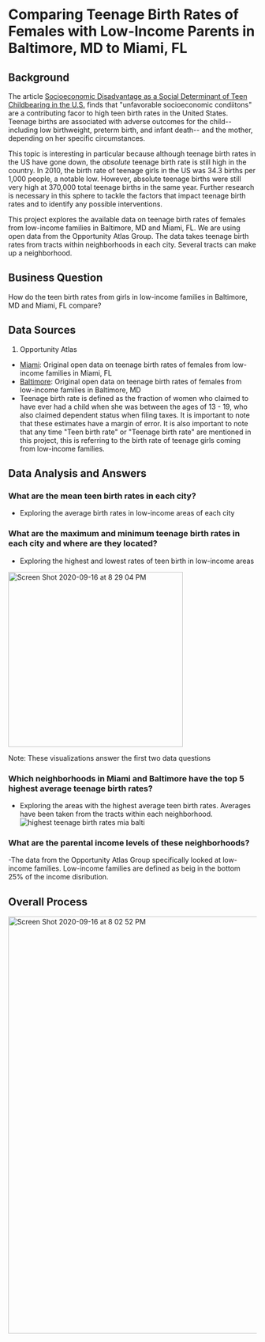 # Comparing Teenage Birth Rates of Females with Low-Income Parents in Baltimore, MD to Miami, FL
## Background
  The article [Socioeconomic Disadvantage as a Social Determinant of Teen Childbearing in the U.S.](https://www.ncbi.nlm.nih.gov/pmc/articles/PMC3562742/) finds that "unfavorable socioeconomic condiitons" are a contributing facor to high teen birth rates in the United States. Teenage births are associated with adverse outcomes for the child-- including low birthweight, preterm birth, and infant death-- and the mother, depending on her specific circumstances. 
  
  This topic is interesting in particular because although teenage birth rates in the US have gone down, the _absolute_ teenage birth rate is still high in the country. In 2010, the birth rate of teenage girls in the US was 34.3 births per 1,000 people, a notable low. However, absolute teenage births were still very high at 370,000 total teenage births in the same year. Further research is necessary in this sphere to tackle the factors that impact teenage birth rates and to identify any possible interventions. 
  
  This project explores the available data on teenage birth rates of females from low-income families in Baltimore, MD and Miami, FL. We are using open data from the Opportunity Atlas Group. The data takes teenage birth rates from tracts within neighborhoods in each city. Several tracts can make up a neighborhood.
  
  ## Business Question
How do the teen birth rates from girls in low-income families in Baltimore, MD and Miami, FL compare?

## Data Sources
1. Opportunity Atlas
  - [Miami](https://github.com/vickidecastro/comparing-baltimore-miami-teenage-birthrate-lowincome-parents/blob/master/shown_tract_teenbirth_rP_gF_p25%20miami.csv): Original open data on teenage birth rates of females from low-income families in Miami, FL
  - [Baltimore](https://github.com/vickidecastro/comparing-baltimore-miami-teenage-birthrate-lowincome-parents/blob/master/shown_tract_teenbirth_rP_gF_p25%20baltimore.csv): Original open data on teenage birth rates of females from low-income families in Baltimore, MD
  - Teenage birth rate is defined as the fraction of women who claimed to have ever had a child when she was between the ages of 13 - 19, who also claimed dependent status when filing taxes. It is important to note that these estimates have a margin of error. It is also important to note that any time "Teen birth rate" or "Teenage birth rate" are mentioned in this project, this is referring to the birth rate of teenage girls coming from low-income families.
  
  ## Data Analysis and Answers
  ### What are the mean teen birth rates in each city? 
  - Exploring the average birth rates in low-income areas of each city
  ### What are the maximum and minimum teenage birth rates in each city and where are they located?
  - Exploring the highest and lowest rates of teen birth in low-income areas 
  <img width="354" alt="Screen Shot 2020-09-16 at 8 29 04 PM" src="https://user-images.githubusercontent.com/70858878/93405593-5e897300-f85b-11ea-81da-5f568364e5e7.png">
  <![Min Mean Max Teenage Birth Rates mia balti](https://user-images.githubusercontent.com/70858878/93406274-3d298680-f85d-11ea-8f32-dab6f3f8127c.png)>

  Note: These visualizations answer the first two data questions
  
  ### Which neighborhoods in Miami and Baltimore have the top 5 highest average teenage birth rates? 
  - Exploring the areas with the highest average teen birth rates. Averages have been taken from the tracts within each neighborhood.
![highest teenage birth rates mia balti](https://user-images.githubusercontent.com/70858878/93405310-a1971680-f85a-11ea-8440-44e89603c440.png)

  ### What are the parental income levels of these neighborhoods? 
  -The data from the Opportunity Atlas Group specifically looked at low-income families. Low-income families are defined as beig in the bottom 25% of the income disribution. 

## Overall Process
<img width="844" alt="Screen Shot 2020-09-16 at 8 02 52 PM" src="https://user-images.githubusercontent.com/70858878/93404989-c212a100-f859-11ea-8241-ab672cd1dab3.png">
